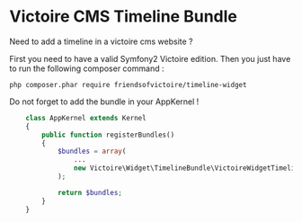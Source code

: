 Victoire CMS Timeline Bundle
============

Need to add a timeline in a victoire cms website ?

First you need to have a valid Symfony2 Victoire edition.
Then you just have to run the following composer command :

    php composer.phar require friendsofvictoire/timeline-widget

Do not forget to add the bundle in your AppKernel !

```php
    class AppKernel extends Kernel
    {
        public function registerBundles()
        {
            $bundles = array(
                ...
                new Victoire\Widget\TimelineBundle\VictoireWidgetTimelineBundle(),
            );

            return $bundles;
        }
    }
```
